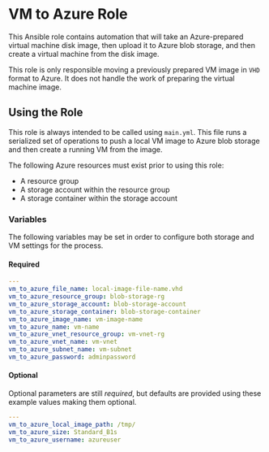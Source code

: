 # VM to Azure Role

This Ansible role contains automation that will take an Azure-prepared virtual machine disk image, then upload it to Azure blob storage, and then create a virtual machine from the disk image.

This role is only responsible moving a previously prepared VM image in `VHD` format to Azure.  It does not handle the work of preparing the virtual machine image.

## Using the Role

This role is always intended to be called using `main.yml`.  This file runs a serialized set of operations to push a local VM image to Azure blob storage and then create a running VM from the image.

The following Azure resources must exist prior to using this role:

* A resource group
* A storage account within the resource group
* A storage container within the storage account

### Variables

The following variables may be set in order to configure both storage and VM settings for the process.

#### Required

```yaml
---
vm_to_azure_file_name: local-image-file-name.vhd
vm_to_azure_resource_group: blob-storage-rg
vm_to_azure_storage_account: blob-storage-account
vm_to_azure_storage_container: blob-storage-container
vm_to_azure_image_name: vm-image-name
vm_to_azure_name: vm-name
vm_to_azure_vnet_resource_group: vm-vnet-rg
vm_to_azure_vnet_name: vm-vnet
vm_to_azure_subnet_name: vm-subnet
vm_to_azure_password: adminpassword
```

#### Optional

Optional parameters are still *required*, but defaults are provided using these example values making them optional.

```yaml
---
vm_to_azure_local_image_path: /tmp/
vm_to_azure_size: Standard_B1s
vm_to_azure_username: azureuser
```
